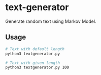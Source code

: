 # text-generator # 

Generate random text using Markov Model.

## Usage ##

```bash
# Text with default length
python3 textgenerator.py 
```
```bash
# Text with given length
python3 textgenerator.py 100
```

